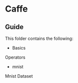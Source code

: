 # Caffe 

## Guide

This folder contains the following:

* Basics

Operators

* mnist

Mnist Dataset



